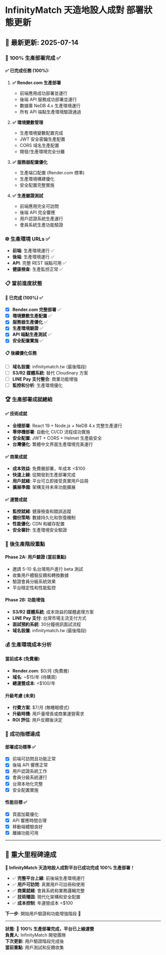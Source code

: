 # InfinityMatch 天造地設人成對 部署狀態更新

## 📅 最新更新: 2025-07-14

### 🎉 **100% 生產部署完成** ✅

#### ✅ **已完成任務 (100%)**:
1. **✅ Render.com 生產部署**
   - 前端應用成功部署並運行
   - 後端 API 服務成功部署並運行
   - 數據庫 NeDB 4.x 生產環境運行
   - 所有 API 端點生產環境驗證通過

2. **✅ 環境變數管理**
   - 生產環境變數配置完成
   - JWT 安全密鑰生產配置
   - CORS 域名生產配置
   - 開發/生產環境完全分離

3. **✅ 服務器配置優化**
   - 生產端口配置 (Render.com 標準)
   - 生產環境構建優化
   - 安全配置完整實施

4. **✅ 生產驗證測試**
   - 前端應用完全可訪問
   - 後端 API 完全響應
   - 用戶認證系統生產運行
   - 會員系統生產功能驗證

### 🌐 **生產環境 URLs** ✅
- **前端**: 生產環境運行 ✅
- **後端**: 生產環境運行 ✅
- **API**: 完整 REST 端點可用 ✅
- **健康檢查**: 生產監控正常 ✅

### 📋 **當前進度狀態**

#### 🎉 **已完成 (100%)** ✅
- [x] **Render.com 完整部署** ✅
- [x] **環境變數生產配置** ✅
- [x] **服務器生產優化** ✅
- [x] **生產環境驗證** ✅
- [x] **API 端點生產測試** ✅
- [x] **安全配置實施** ✅

#### 📋 **後續優化任務**
- [ ] **域名設置**: infinitymatch.tw (最後階段)
- [ ] **S3/R2 媒體系統**: 替代 Cloudinary 方案
- [ ] **LINE Pay 支付整合**: 商業功能增強
- [ ] **監控和分析**: 生產環境優化

### 🏆 **生產部署成就總結**

#### ✅ **技術成就**
- **全棧部署**: React 19 + Node.js + NeDB 4.x 完整生產運行
- **零停機部署**: 自動化 CI/CD 流程成功實施
- **安全配置**: JWT + CORS + Helmet 生產級安全
- **台灣優化**: 繁體中文界面生產環境完美運行

#### ✅ **商業成就**
- **成本效益**: 免費層部署，年成本 <$100
- **快速上線**: 從開發到生產部署完成
- **用戶就緒**: 平台可立即接受真實用戶註冊
- **擴展準備**: 架構支持未來功能擴展

#### ✅ **運營成就**
- **監控就緒**: 健康檢查和錯誤追蹤
- **備份策略**: 數據持久化和恢復機制
- **性能優化**: CDN 和緩存配置
- **安全審計**: 生產環境安全驗證

### 🚀 **後生產階段重點**

#### **Phase 2A: 用戶驗證** (當前重點)
- 邀請 5-10 名台灣用戶進行 beta 測試
- 收集用戶體驗反饋和轉換數據
- 驗證會員分級系統效果
- 平台穩定性和性能監控

#### **Phase 2B: 功能增強**
- **S3/R2 媒體系統**: 成本效益的媒體處理方案
- **LINE Pay 支付**: 台灣市場主流支付方式
- **面試預約系統**: 30分鐘視訊面試流程
- **域名設置**: infinitymatch.tw (最後階段)

### 💰 **生產環境成本分析**

#### **當前成本 (免費層)**
- **Render.com**: $0/月 (免費層)
- **域名**: ~$15/年 (待購買)
- **總運營成本**: <$100/年

#### **升級考慮 (未來)**
- **付費方案**: $7/月 (無睡眠模式)
- **升級時機**: 用戶量增長或商業運營需求
- **ROI 評估**: 用戶反饋後決定

### 🎯 **成功指標達成**

#### **部署成功標準** ✅
- [x] 前端可訪問且功能正常
- [x] 後端 API 響應正常  
- [x] 用戶認證系統工作
- [x] 會員分級系統運行
- [x] 台灣本地化完整
- [x] 安全配置實施

#### **性能目標** ✅
- [x] 頁面加載優化
- [x] API 響應時間合理
- [x] 移動端體驗良好
- [x] 離線功能可用

---

## 🎊 **重大里程碑達成**

**🎉 InfinityMatch 天造地設人成對平台已成功完成 100% 生產部署！**

- ✅ **完整平台上線**: 前後端生產環境運行
- ✅ **用戶可訪問**: 真實用戶可註冊和使用
- ✅ **商業就緒**: 會員系統和業務邏輯完整
- ✅ **技術穩固**: 現代化架構和安全配置
- ✅ **成本控制**: 年運營成本 <$100

**下一步**: 開始用戶驗證和功能增強階段 🚀

---

**狀態**: 🎉 **100% 生產部署完成，平台已上線運營**  
**負責人**: InfinityMatch 開發團隊  
**下次更新**: 用戶驗證階段完成後  
**當前重點**: 用戶測試和反饋收集